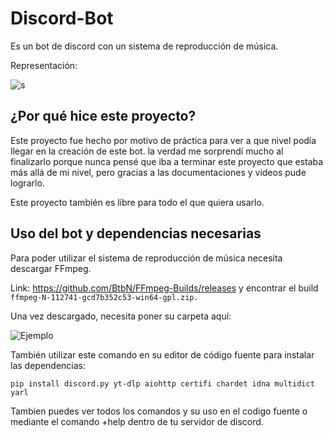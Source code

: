 # Discord-Bot
Es un bot de discord con un sistema de reproducción de música.

Representación:

![s](https://github.com/MkevinF/Discord-Bot/assets/116234478/90534419-8bcc-4229-8c2a-c154850a7208)

## ¿Por qué hice este proyecto?
Este proyecto fue hecho por motivo de práctica para ver a que nivel podía llegar en la creación de este bot. la verdad me sorprendí mucho al finalizarlo porque nunca pensé que iba a terminar este proyecto que estaba más allá de mi nivel, pero gracias a las documentaciones y videos pude lograrlo.  

Este proyecto también es libre para todo el que quiera usarlo.

## Uso del bot y dependencias necesarias
Para poder utilizar el sistema de reproducción de música necesita descargar FFmpeg.

Link: https://github.com/BtbN/FFmpeg-Builds/releases y encontrar el build `ffmpeg-N-112741-gcd7b352c53-win64-gpl.zip.`

Una vez descargado, necesita poner su carpeta aquí:

![Ejemplo](https://user-images.githubusercontent.com/116234478/226367227-4e023e19-adbb-423c-93aa-16ee60f38034.png)

También utilizar este comando en su editor de código fuente para instalar las dependencias:

`pip install discord.py yt-dlp aiohttp certifi chardet idna multidict yarl`

Tambien puedes ver todos los comandos y su uso en el codigo fuente o mediante el comando +help dentro de tu servidor de discord.
